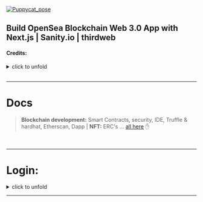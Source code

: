 [![Puppycat_pose](https://emoji.gg/assets/emoji/8285-puppycat-pose.png)](https://emoji.gg/emoji/8285-puppycat-pose)

## Build OpenSea Blockchain Web 3.0 App with Next.js | Sanity.io | thirdweb

#### Credits:

<details>
<summary>click to unfold</summary>

<br>

Big thanks to **[CleverProgrammers](https://www.youtube.com/c/CleverProgrammer/videos)** , for sharing this **Great tutorial** on how to set up an **OpenSea Blockchain Web 3.0 App with Next.js | [Sanity.io](https://www.sanity.io/) | [thirdweb](https://thirdweb.com) | Tailwind | [Alchemy](https://www.alchemy.com/)**

<br>

##### check it out: [video tutorial](https://youtu.be/x3eRXeMB-4k)

 <br>

##### Check this other tutorial:

##### [Build your own NFT marketplace like OpenSea clone with solidity,openzeppelin and polygon (SUBSCRIBE)](https://youtu.be/7Q5E6RvLlUw)

<br>
   
</details>

<br>

---

# Docs

> **Blockchain development:** Smart Contracts, security, IDE, Truffle & hardhat, Etherscan, Dapp | **NFT:** ERC's ... [all here](./z_articles.md) ✋

<br>

---

# Login:

<details>
<summary>click to unfold</summary>  
   
    
#### Login in Metamask : [metamask](https://metamask.io/)

#### Login in ThirdWeb : [Thirdweb](https://bit.ly/3EJLftx)

#### Login [Opensea](https://testnets.opensea.io/)

<br>

> **yarn dev** to start server on 3000 and in **sanity**, to start server sanity on 3333 🌵 but log into: cd studio then type **sanity start**

<br>

### Fake eth

[faucets.chain](https://faucets.chain.link/rinkeby)

<br>
   
</details>

---

<br>
<br>
<br>
